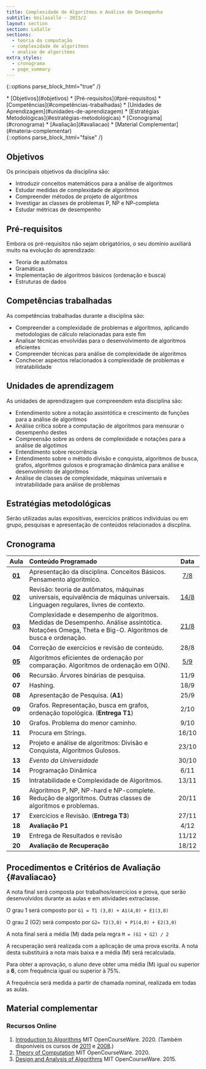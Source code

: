 ```yaml
---
title: Complexidade de Algoritmos e Análise de Desempenho
subtitle: Unilasalle - 2023/2
layout: section
section: LaSalle
sections:
  - teoria da computação
  - complexidade de algoritmos
  - analise de algoritmos
extra_styles:
  - cronograma
  - page_summary
---
```


{::options parse_block_html="true" /}
<div id="page_summary">
* [Objetivos](#objetivos)
* [Pré-requisitos](#pré-requisitos)
* [Competências](#competências-trabalhadas)
* [Unidades de Aprendizagem](#unidades-de-aprendizagem)
* [Estratégias Metodológicas](#estratégias-metodológicas)
* [Cronograma](#cronograma) 
* [Avaliação](#avaliacao)
* [Material Complementar](#materia-complementar)
</div>
{::options parse_block_html="false" /}

## Objetivos

Os principais objetivos da disciplina são:

* Introduzir conceitos matemáticos para a análise de algoritmos
* Estudar medidas de complexidade de algoritmos
* Compreender métodos de projeto de algoritmos
* Investigar as classes de problemas P, NP e NP-completa
* Estudar métricas de desempenho


## Pré-requisitos

Embora os pré-requisitos não sejam obrigatórios, o seu domínio auxiliará muito na evolução do aprendizado:

* Teoria de autômatos
* Gramáticas
* Implementação de algoritmos básicos (ordenação e busca)
* Estruturas de dados


## Competências trabalhadas

As competências trabalhadas durante a disciplina são:

* Compreender a complexidade de problemas e algoritmos, aplicando metodologias de cálculo relacionadas para este fim
* Analisar técnicas envolvidas para o desenvolvimento de algoritmos eficientes
* Compreender técnicas para análise de complexidade de algoritmos
* Conchecer aspectos relacionados à complexidade de problemas e intratabilidade


## Unidades de aprendizagem

As unidades de aprendizagem que compreendem esta disciplina são:

* Entendimento sobre a notação assintótica e crescimento de funções para a análise de algoritmos
* Análise crítica sobre a computação de algoritmos para mensurar o desempenho destes
* Compreensão sobre as ordens de complexidade e notações para a análise de algotimos
* Entendimento sobre recorrência
* Entendimento sobre o método divisão e conquista, algoritmos de busca, grafos, algoritmos gulosos e programação dinâmica para análise e desenvolminto de algoritmos
* Análise de classes de complexidade, máquinas universais e intratabilidade para análise de problemas


## Estratégias metodológicas

Serão utilizadas aulas expositivas, exercícios práticos individuias ou em grupo, pesquisas e apresentação de conteúdos relacionados a discplina.


## Cronograma

| Aula | Conteúdo Programado | Data |
| :--: | :------------------ | :--: |
| [**01**](lectures/analise-algoritmos/lecture-01) | Apresentação da disciplina. Conceitos Básicos. Pensamento algorítmico. | [7/8](lectures/analise-algoritmos/lecture-01) |
| [**02**](lectures/analise-algoritmos/lecture-02) | Revisão: teoria de autômatos, máquinas universais, equivalência de máquinas universais. Linguagen regulares, livres de contexto. | [14/8](lectures/analise-algoritmos/lecture-02) |
| [**03**](lectures/analise-algoritmos/lecture-03) | Complexidade e desempenho de algoritmos. Medidas de Desempenho. Análise assintótica. Notações Omega, Theta e Big-O. Algoritmos de busca e ordenação. | [21/8](lectures/analise-algoritmos/lecture-03) |
| **04** | Correção de exercícios e revisão de conteúdo. | 28/8 |
| [**05**](lectures/analise-algoritmos/lecture-05) | Algoritmos eficientes de ordenação por comparação. Algoritmos de ordenação em O(N). | [5/9](lectures/analise-algoritmos/lecture-05) |
| **06** | Recursão. Árvores binárias de pesquisa. | 11/9 |
| **07** | Hashing. | 18/9 |
| **08** | Apresentação de Pesquisa. (**A1**) | 25/9 |
| **09** | Grafos. Representação, busca em grafos, ordenação topológica. (**Entrega T1**) | 2/10 |
| **10** | Grafos. Problema do menor caminho. | 9/10 |
| **11** | Procura em Strings. | 16/10 |
| **12** | Projeto e análise de algoritmos: Divisão e Conquista, Algoritmos Gulosos. | 23/10 |
| **13** | _Evento da Universidade_ | 30/10 |
| **14** | Programação Dinâmica | 6/11 |
| **15** | Intratabilidade e Complexidade de Algoritmos. | 13/11 |
| **16** | Algoritmos P, NP, NP-hard e NP-complete. Redução de algoritmos. Outras classes de algoritmos e problemas. | 20/11 |
| **17** | Exercícios e Revisão. (**Entrega T3**) | 27/11 |
| **18** | **Avaliação P1** | 4/12 |
| **19** | Entrega de Resultados e revisão | 11/12 |
| **20** | **Avaliação de Recuperação** | 18/12 |


## Procedimentos e Critérios de Avaliação {#avaliacao}

A nota final será composta por trabalhos/exercícios e prova, que serão desenvolvidos durante as aulas e em atividades extraclasse.

O grau 1 será composto por `G1 = T1 (3,0) + A1(4,0) + E1(3,0)`

O grau 2 (G2) será composto por `G2= T2(3,0) + P1(4,0) + E2(3,0)`

A nota final será a média (M) dada pela regra `M = (G1 + G2) / 2`

A recuperação será realizada com a aplicação de uma prova escrita. A nota desta substituirá a nota mais baixa e a média (M) será recalculada.

Para obter a aprovação, o aluno deve obter uma média (M) igual ou superior a **6**, com frequência igual ou superior à 75%.

A frequência será medida a partir de chamada nominal, realizada em todas as aulas.


## Material complementar

### Recursos Online

1. [Introduction to Algorithms](https://ocw.mit.edu/courses/6-006-introduction-to-algorithms-spring-2020/resources/lecture-videos/) MIT OpenCourseWare. 2020. (Também disponíveis os cursos de [2011](https://ocw.mit.edu/courses/6-006-introduction-to-algorithms-fall-2011/) e [2008](https://ocw.mit.edu/courses/6-006-introduction-to-algorithms-spring-2008/).)
2. [Theory of Computation](https://ocw.mit.edu/courses/18-404j-theory-of-computation-fall-2020) MIT OpenCourseWare. 2020.
3. [Design and Analysis of Algorithms](https://ocw.mit.edu/courses/6-046j-design-and-analysis-of-algorithms-spring-2015) MIT OpenCourseWare. 2015.
